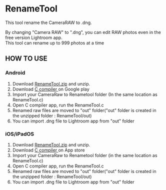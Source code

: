 # RenameTool
<p>This tool rename the CameraRAW to .dng.</p>
<p>By changing "Camera RAW" to ".dng", you can edit RAW photos even in the free version Lightroom app.<br>
This tool can rename up to 999 photos at a time
</p>
<h2>HOW TO USE</h2>
<h3>Android</h3>
<ol>
    <li>Download <a href = "https://github.com/148nasuka/RenameTool/raw/main/RenameTool_01.zip">RenameTool.zip</a> and unzip.</li>
    <li>Download <a href = "https://play.google.com/store/apps/details?id=com.dztall.ccr.android.admob">C compiler </a>on Google play  </li>
    <li>Import your CameraRaw to Renametool folder (In the same location as RenameTool.c)</li>
    <li>Open C compiler app, run the RenameTool.c</li>
    <li>Renamed raw files are moved to "out" folder("out" folder is created in the unzipped folder : RenameTool/out)</li>
    <li>You can import .dng file to Lightroom app from "out" folder</li>
</ol>

<h3>iOS/iPadOS</h3>
<ol>
    <li>Download <a href = "https://github.com/148nasuka/RenameTool/raw/main/RenameTool_01.zip">RenameTool.zip</a> and unzip.</li>
    <li>Download <a href = "https://apps.apple.com/us/app/mobile-c-c-c-compiler/id1090924591">C compiler </a>on App store  </li>
    <li>Import your CameraRaw to Renametool folder (in the same location as RenameTool.c)</li>
    <li>Open C compiler app, run the RenameTool.c</li>
    <li>Renamed raw files are moved to "out" folder("out" folder is created in the unzipped folder : RenameTool/out)</li>
    <li>You can import .dng file to Lightroom app from "out" folder</li>
</ol>
